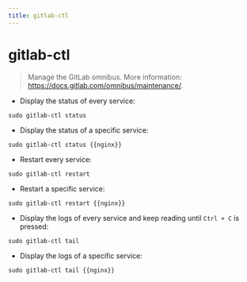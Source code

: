 ```yaml
---
title: gitlab-ctl
---
```

# gitlab-ctl

> Manage the GitLab omnibus.
> More information: <https://docs.gitlab.com/omnibus/maintenance/>.

- Display the status of every service:

`sudo gitlab-ctl status`

- Display the status of a specific service:

`sudo gitlab-ctl status {{nginx}}`

- Restart every service:

`sudo gitlab-ctl restart`

- Restart a specific service:

`sudo gitlab-ctl restart {{nginx}}`

- Display the logs of every service and keep reading until `Ctrl + C` is pressed:

`sudo gitlab-ctl tail`

- Display the logs of a specific service:

`sudo gitlab-ctl tail {{nginx}}`
